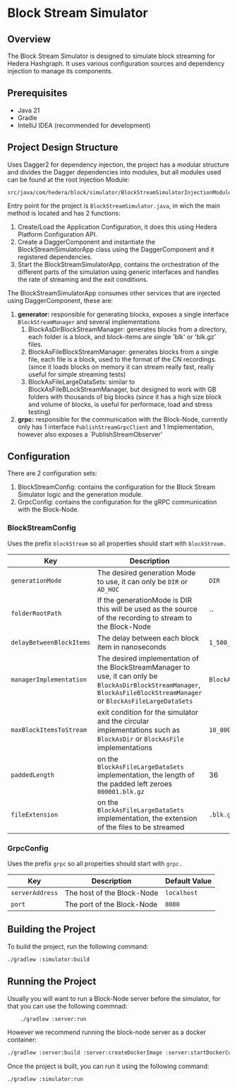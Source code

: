 # Block Stream Simulator

## Overview

The Block Stream Simulator is designed to simulate block streaming for Hedera Hashgraph.
It uses various configuration sources and dependency injection to manage its components.

## Prerequisites

- Java 21
- Gradle
- IntelliJ IDEA (recommended for development)

## Project Design Structure

Uses Dagger2 for dependency injection, the project has a modular structure and divides the Dagger dependencies into modules, but all modules used can be found at the root Injection Module:
```plaintext
src/java/com/hedera/block/simulator/BlockStreamSimulatorInjectionModule.java
```
Entry point for the project is `BlockStreamSimulator.java`, in wich the main method is located and has 2 functions:
1. Create/Load the Application Configuration, it does this using Hedera Platform Configuration API.
2. Create a DaggerComponent and instantiate the BlockStreamSimulatorApp class using the DaggerComponent and it registered dependencies.
3. Start the BlockStreamSimulatorApp, contains the orchestration of the different parts of the simulation using generic interfaces and handles the rate of streaming and the exit conditions.

The BlockStreamSimulatorApp consumes other services that are injected using DaggerComponent, these are:
1. **generator:** responsible for generating blocks, exposes a single interface `BlockStreamManager` and several implementations
   1. BlockAsDirBlockStreamManager: generates blocks from a directory, each folder is a block, and block-items are single 'blk' or 'blk.gz' files.
   2. BlockAsFileBlockStreamManager: generates blocks from a single file, each file is a block, used to the format of the CN recordings. (since it loads blocks on memory it can stream really fast, really useful for simple streaming tests)
   3. BlockAsFileLargeDataSets: similar to BlockAsFileBLockStreamManager, but designed to work with GB folders with thousands of big blocks (since it has a high size block and volume of blocks, is useful for performace, load and stress testing)
2. **grpc:** responsible for the communication with the Block-Node, currently only has 1 interface `PublishStreamGrpcClient` and 1 Implementation, however also exposes a `PublishStreamObserver'

## Configuration

There are 2 configuration sets:
1. BlockStreamConfig: contains the configuration for the Block Stream Simulator logic and the generation module.
2. GrpcConfig: contains the configuration for the gRPC communication with the Block-Node.

### BlockStreamConfig
Uses the prefix `blockStream` so all properties should start with `blockStream.`

| Key                      | Description                                                                                                                                                                | Default Value                   |
|--------------------------|----------------------------------------------------------------------------------------------------------------------------------------------------------------------------|---------------------------------|
| `generationMode`         | The desired generation Mode to use, it can only be `DIR` or `AD_HOC`                                                                                                       | `DIR`                           |
| `folderRootPath`         | If the generationMode is DIR this will be used as the source of the recording to stream to the Block-Node                                                                  | ``                              |
| `delayBetweenBlockItems` | The delay between each block item in nanoseconds                                                                                                                           | `1_500_000`                     |
| `managerImplementation`  | The desired implementation of the BlockStreamManager to use, it can only be `BlockAsDirBlockStreamManager`, `BlockAsFileBlockStreamManager` or `BlockAsFileLargeDataSets`  | `BlockAsFileBlockStreamManager` |
| `maxBlockItemsToStream`  | exit condition for the simulator and the circular implementations such as `BlockAsDir` or `BlockAsFile` implementations                                                    | `10_000`                        |
| `paddedLength`           | on the `BlockAsFileLargeDataSets` implementation, the length of the padded left zeroes `000001.blk.gz`                                                                     | 36                              |
| `fileExtension`          | on the `BlockAsFileLargeDataSets` implementation, the extension of the files to be streamed                                                                                | `.blk.gz`                       |

### GrpcConfig
Uses the prefix `grpc` so all properties should start with `grpc.`

| Key             | Description                | Default Value |
|-----------------|----------------------------|---------------|
| `serverAddress` | The host of the Block-Node | `localhost`   |
| `port`          | The port of the Block-Node | `8080`        |

## Building the Project

To build the project, run the following command:

```sh
./gradlew :simulator:build
```

## Running the Project

Usually you will want to run a Block-Node server before the simulator, for that you can use the following commnad:

```sh
    ./gradlew :server:run
```
However we recommend running the block-node server as a docker container:
```sh
./gradlew :server:build :server:createDockerImage :server:startDockerContainer
```

Once the project is built, you can run it using the following command:

```sh
./gradlew :simulator:run
```
